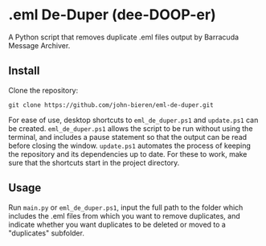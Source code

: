 # .eml De-Duper (dee-DOOP-er)

A Python script that removes duplicate .eml files output by Barracuda Message Archiver.

## Install

Clone the repository:
```
git clone https://github.com/john-bieren/eml-de-duper.git
```
For ease of use, desktop shortcuts to `eml_de_duper.ps1` and `update.ps1` can be created. `eml_de_duper.ps1` allows the script to be run without using the terminal, and includes a pause statement so that the output can be read before closing the window. `update.ps1` automates the process of keeping the repository and its dependencies up to date. For these to work, make sure that the shortcuts start in the project directory.

## Usage

Run `main.py` or `eml_de_duper.ps1`, input the full path to the folder which includes the .eml files from which you want to remove duplicates, and indicate whether you want duplicates to be deleted or moved to a "duplicates" subfolder.
